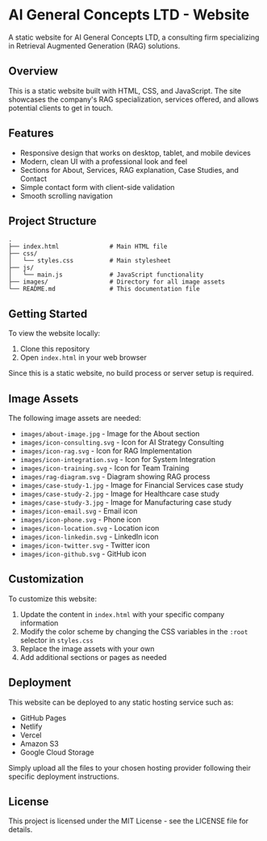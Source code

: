# AI General Concepts LTD - Website

A static website for AI General Concepts LTD, a consulting firm specializing in Retrieval Augmented Generation (RAG) solutions.

## Overview

This is a static website built with HTML, CSS, and JavaScript. The site showcases the company's RAG specialization, services offered, and allows potential clients to get in touch.

## Features

- Responsive design that works on desktop, tablet, and mobile devices
- Modern, clean UI with a professional look and feel
- Sections for About, Services, RAG explanation, Case Studies, and Contact
- Simple contact form with client-side validation
- Smooth scrolling navigation

## Project Structure

```
.
├── index.html              # Main HTML file
├── css/
│   └── styles.css          # Main stylesheet
├── js/
│   └── main.js             # JavaScript functionality
├── images/                 # Directory for all image assets
└── README.md               # This documentation file
```

## Getting Started

To view the website locally:

1. Clone this repository
2. Open `index.html` in your web browser

Since this is a static website, no build process or server setup is required.

## Image Assets

The following image assets are needed:

- `images/about-image.jpg` - Image for the About section
- `images/icon-consulting.svg` - Icon for AI Strategy Consulting
- `images/icon-rag.svg` - Icon for RAG Implementation
- `images/icon-integration.svg` - Icon for System Integration
- `images/icon-training.svg` - Icon for Team Training
- `images/rag-diagram.svg` - Diagram showing RAG process
- `images/case-study-1.jpg` - Image for Financial Services case study
- `images/case-study-2.jpg` - Image for Healthcare case study
- `images/case-study-3.jpg` - Image for Manufacturing case study
- `images/icon-email.svg` - Email icon
- `images/icon-phone.svg` - Phone icon
- `images/icon-location.svg` - Location icon
- `images/icon-linkedin.svg` - LinkedIn icon
- `images/icon-twitter.svg` - Twitter icon
- `images/icon-github.svg` - GitHub icon

## Customization

To customize this website:

1. Update the content in `index.html` with your specific company information
2. Modify the color scheme by changing the CSS variables in the `:root` selector in `styles.css`
3. Replace the image assets with your own
4. Add additional sections or pages as needed

## Deployment

This website can be deployed to any static hosting service such as:

- GitHub Pages
- Netlify
- Vercel
- Amazon S3
- Google Cloud Storage

Simply upload all the files to your chosen hosting provider following their specific deployment instructions.

## License

This project is licensed under the MIT License - see the LICENSE file for details. 